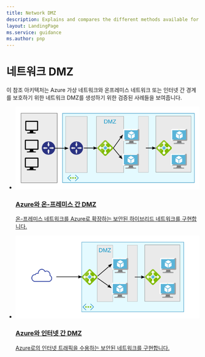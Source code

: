 ```yaml
---
title: Network DMZ
description: Explains and compares the different methods available for protecting applications and components running in Azure as part of a hybrid system from unauthorized intrusion.
layout: LandingPage
ms.service: guidance
ms.author: pnp
---
```

# 네트워크 DMZ

이 참조 아키텍처는 Azure 가상 네트워크와 온프레미스 네트워크 또는 인터넷 간 경계를 보호하기 위한 네트워크 DMZ를 생성하기 위한 검증된 사례들을 보여줍니다.

<ul class="panelContent cardsH">
    <li>
        <a href="./secure-vnet-hybrid.md">
            <div class="cardSize">
                <div class="cardPadding">
                    <div class="card">
                        <div class="cardImageOuter">
                            <div class="cardImage bgdAccent1">
                            <img src="./images/secure-vnet-hybrid.svg">
                            </div>
                        </div>
                        <div class="cardText">
                            <h3>Azure와 온-프레미스 간 DMZ</h3>
                            <p>온-프레미스 네트워크를 Azure로 확장하는 보안된 하이브리드 네트워크를 구현합니다.</p>
                        </div>
                    </div>
                </div>
            </div>
        </a>
    </li>
    <li>
        <a href="./secure-vnet-dmz.md">
            <div class="cardSize">
                <div class="cardPadding">
                    <div class="card">
                        <div class="cardImageOuter">
                            <div class="cardImage bgdAccent1">
                            <img src="./images/secure-vnet-dmz.svg">
                            </div>
                        </div>
                        <div class="cardText">
                            <h3>Azure와 인터넷 간 DMZ</h3>
                            <p>Azure로의 인터넷 트래픽을 수용하는 보안된 네트워크를 구현합니다.</p>
                        </div>
                    </div>
                </div>
            </div>
        </a>
    </li>
</ul>

